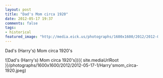 ```yaml
---
layout: post
title: "Dad's Mom circa 1920"
date: 2012-05-17 19:37
comments: false
tags:
- historical
featured_image: "http://media.eick.us/photographs/1600x1600/2012/2012-05-17-1/Harry'smom_circa-1920.jpeg"
---
```

Dad's (Harry's) Mom circa 1920's

![Dad's (Harry's) Mom circa 1920's]({{ site.mediaUrlRoot }}/photographs/1600x1600/2012/2012-05-17-1/Harry'smom_circa-1920.jpeg)

